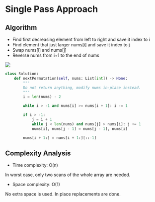 # Single Pass Approach

## Algorithm

* Find first decreasing element from left to right and save it index to i
* Find element that just larger nums[i] and save it index to j
* Swap nums[i] and nums[j]
* Reverse nums from i+1 to the end of nums

![](1.gif)

```python
class Solution:
    def nextPermutation(self, nums: List[int]) -> None:
        """
        Do not return anything, modify nums in-place instead.
        """
        i = len(nums) - 2

        while i > -1 and nums[i] >= nums[i + 1]: i -= 1

        if i > -1:
            j = i + 1
            while j < len(nums) and nums[j] > nums[i]: j += 1
            nums[i], nums[j - 1] = nums[j - 1], nums[i]

        nums[i + 1:] = nums[i + 1:][::-1]
```

## Complexity Analysis

* Time complexity: O(n)

In worst case, only two scans of the whole array are needed.

* Space complexity: O(1)

No extra space is used. In place replacements are done.